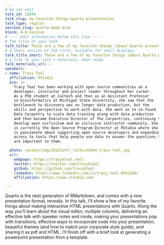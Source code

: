 ```yaml
---
# Do not edit
talk_id: 22044
talk_slug: my-favorite-things-quarto-presentations
talk_type: regular
session_slug: quarto-deep-dive
block: 4-8-session
# ---- Edit information below this line ----
# The title of your talk
talk_title: These are a few of my favorite things (about Quarto presentations)
# A short version of the title, suitable for small displays
talk_title_short: These are a few of my favorite things (about Quarto presentations)
# A link to your talk's materials, when ready
talk_materials_url: ~
speakers:
- name: Tracy Teal
  affiliation: RStudio
  bio: |+
    Tracy Teal has been working with open source communities as a
    developer, instructor and project leader throughout her career.
    As a PhD student at Caltech and then as an Assistant Professor
    in bioinformatics at Michigan State University, she saw that the
    bottleneck to discovery was no longer data production, but the
    skills and perspective to work with data. She went on to co-found
    Data Carpentry to scale data training along with data production
    and then became Executive Director of The Carpentries, continuing to
    develop open curriculum and an inclusive instructor community. She
    is currently the Open Source Program Director at RStudio where she
    is passionate about supporting open source developers and expanding
    access to tools that help people use data to answer the questions that
    are important to them.

  photo: /assets/img/2022Conf/_talks/22044_tracy-teal.jpg
  url:
    webpage: https://tracykteal.net/
    twitter: https://twitter.com/tracykteal
    github: https://github.com/tracykteal
    linkedin: https://www.linkedin.com/in/tracy-teal-059136b/
    affiliation: https://www.rstudio.com/

---
```


<!-- ABSTRACT ----
Please write abstract below. You may use simple markdown (links, code style, bold, italics)
-->

Quarto is the next generation of RMarkdown, and comes with a new presentation
format, revealjs. In this talk, I’ll show a few of my favorite things about
making interactive HTML presentations with Quarto. Along the way you’ll
learn about the visual editor, multiple columns, delivering an effective talk
with speaker notes and mode, making your presentations pop with transitions,
effective ways to incorporate code into your presentation, beautiful themes
(and how to match your corporate style guide), and sharing it as pdf and HTML.
I’ll finish off with a brief look at generating a powerpoint presentation from a
template.
